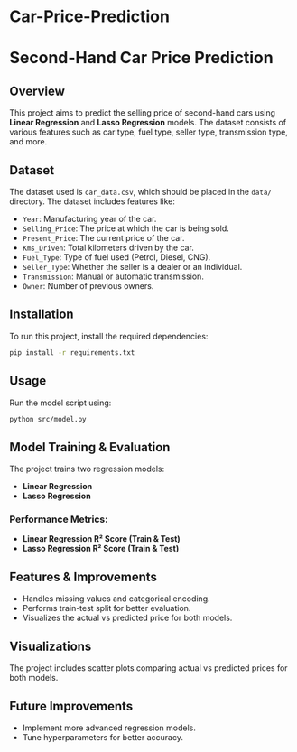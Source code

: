# Car-Price-Prediction
# Second-Hand Car Price Prediction

## Overview
This project aims to predict the selling price of second-hand cars using **Linear Regression** and **Lasso Regression** models. The dataset consists of various features such as car type, fuel type, seller type, transmission type, and more.

## Dataset
The dataset used is `car_data.csv`, which should be placed in the `data/` directory. The dataset includes features like:
- `Year`: Manufacturing year of the car.
- `Selling_Price`: The price at which the car is being sold.
- `Present_Price`: The current price of the car.
- `Kms_Driven`: Total kilometers driven by the car.
- `Fuel_Type`: Type of fuel used (Petrol, Diesel, CNG).
- `Seller_Type`: Whether the seller is a dealer or an individual.
- `Transmission`: Manual or automatic transmission.
- `Owner`: Number of previous owners.

## Installation
To run this project, install the required dependencies:
```sh
pip install -r requirements.txt
```

## Usage
Run the model script using:
```sh
python src/model.py
```

## Model Training & Evaluation
The project trains two regression models:
- **Linear Regression**
- **Lasso Regression**

### Performance Metrics:
- **Linear Regression R² Score (Train & Test)**
- **Lasso Regression R² Score (Train & Test)**

## Features & Improvements
- Handles missing values and categorical encoding.
- Performs train-test split for better evaluation.
- Visualizes the actual vs predicted price for both models.

## Visualizations
The project includes scatter plots comparing actual vs predicted prices for both models.

## Future Improvements
- Implement more advanced regression models.
- Tune hyperparameters for better accuracy.
